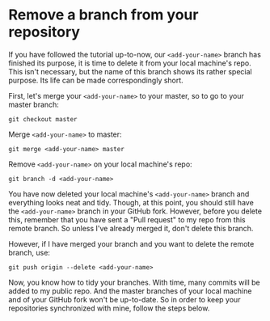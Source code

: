 # Remove a branch from your repository

If you have followed the tutorial up-to-now, our `<add-your-name>` branch has finished its purpose, it is time to delete it from your local machine's repo. This isn't necessary, but the name of this branch shows its rather special purpose. Its life can be made correspondingly short.

First, let's merge your `<add-your-name>` to your master, so to go to your master branch:
```
git checkout master
```

Merge `<add-your-name>` to master:
```
git merge <add-your-name> master
```

Remove `<add-your-name>` on your local machine's repo:
```
git branch -d <add-your-name>
```

You have now deleted your local machine's `<add-your-name>` branch and everything looks neat and tidy.
Though, at this point, you should still have the `<add-your-name>` branch in your GitHub fork. However, before you delete this, remember that you have sent a "Pull request" to my repo from this remote branch. So unless I've already merged it, don't delete this branch.

However, if I have merged your branch and you want to delete the remote branch, use:
```
git push origin --delete <add-your-name>
```

Now, you know how to tidy your branches.
With time, many commits will be added to my public repo. And the master branches of your local machine and of your GitHub fork won't be up-to-date. So in order to keep your repositories synchronized with mine, follow the steps below.
